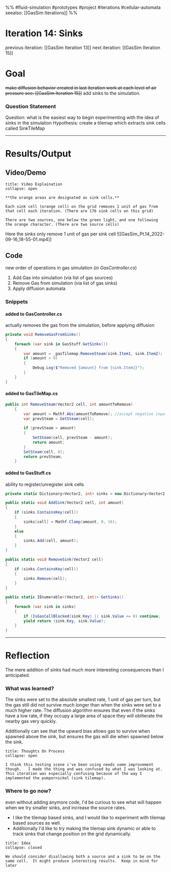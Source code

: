 %%
#fluid-simulation #prototypes #project #iterations #cellular-automata 
seealso: [[GasSim Iterations]]
%%
# Iteration 14: Sinks
previous iteration: [[GasSim Iteration 13]]
next iteration: [[GasSim Iteration 15]]

# Goal 
~~make diffusion behavior created in last iteration work at each level of air pressure see: [[GasSim Iteration 15]]~~
add sinks to the simulation.  

### Question Statement
Question: what is the easiest way to begin experimenting with the idea of sinks in the simulation
Hypothesis:  create a tilemap which extracts sink cells called SinkTileMap

---
# Results/Output



## Video/Demo


```ad-faq
title: Video Explaination
collapse: open

**the orange areas are designated as sink cells.**  

Each sink cell (orange cell) on the grid removes 1 unit of gas from that cell each iteration. (There are 176 sink cells on this grid)

There are two sources, one below the green light, and one following the orange character. (There are two source cells)
```


Here the sinks only remove 1 unit of gas per sink cell
![[GasSim_Pt.14_2022-09-16_18-55-01.mp4]]

## Code
new order of operations in gas simulation (*in GasController.cs*)

1. Add Gas into simulation (via list of gas sources)
2. Remove Gas from simulation (via list of gas sinks)
3. Apply diffusion automata

### Snippets
#### added to GasController.cs
actually removes the gas from the simulation, before applying diffusion
```cs
private void RemoveGasFromSinks()
{
	foreach (var sink in GasStuff.GetSinks())
	{
		var amount = _gasTilemap.RemoveSteam(sink.Item1, sink.Item2);
		if (amount > 0)
		{
			Debug.Log($"Removed {amount} from {sink.Item1}");
		}
	}
}
```


#### added to GasTileMap.cs
```cs
public int RemoveSteam(Vector2 cell, int amountToRemove)
    {
        var amount = Mathf.Abs(amountToRemove); //accept negative input or positive
        var prevSteam = GetSteam(cell);
        
        if (prevSteam > amount)
        {
            SetSteam(cell, prevSteam - amount);
            return amount;
        }
        SetSteam(cell, 0);
        return prevSteam;
    }
```



#### added to  GasStuff.cs
ability to register/unregister sink cells
```cs
private static Dictionary<Vector2, int> sinks = new Dictionary<Vector2, int>();

public static void AddSink(Vector2 cell, int amount)
{
	if (sinks.ContainsKey(cell))
	{
		sinks[cell] = Mathf.Clamp(amount, 0, 16);
	}
	else
	{
		sinks.Add(cell, amount);
	}
}

public static void RemoveSink(Vector2 cell)
{
	if (sinks.ContainsKey(cell))
	{
		sinks.Remove(cell);
	}
}

public static IEnumerable<(Vector2, int)> GetSinks()
{
	foreach (var sink in sinks)
	{
		if (IsGasCellBlocked(sink.Key) || sink.Value <= 0) continue;
		yield return (sink.Key, sink.Value);
	}
}
```

---

# Reflection
The mere addition of sinks had much more interesting consequences than I anticipated.  

### What was learned?
The sinks were set to the absolute smallest rate, 1 unit of gas per turn, but the gas still did not survive much longer than when the sinks were set to a much higher rate.  The diffusion algorithm ensures that even if the sinks have a low rate, if they occupy a large area of space they will obliterate the nearby gas very quickly.  

Additionally can see that the upward bias allows gas to survive when spawned above the sink, but ensures the gas will die when spawned below the sink.  

```ad-tldr
title: Thoughts On Process
collapse: open

I think this testing scene i've been using needs some improvement though.   I made the thing and was confused by what I was looking at.  This iteration was especially confusing because of the way I implemented the pumpernickel (sink tilemap).
```

### Where to go now?
even without adding anymore code, I'd be curious to see what will happen when we try smaller sinks, and increase the source rates.
- I like the tilemap based sinks, and I would like to experiment with tilemap based sources as well.
- Additionally I'd like to try making the tilemap sink dynamic or able to track sinks that change position on the grid dynamically.

```ad-important
title: Idea
collapse: closed

We should consider disallowing both a source and a sink to be on the same cell.  It might produce interesting results.  Keep in mind for later
```


